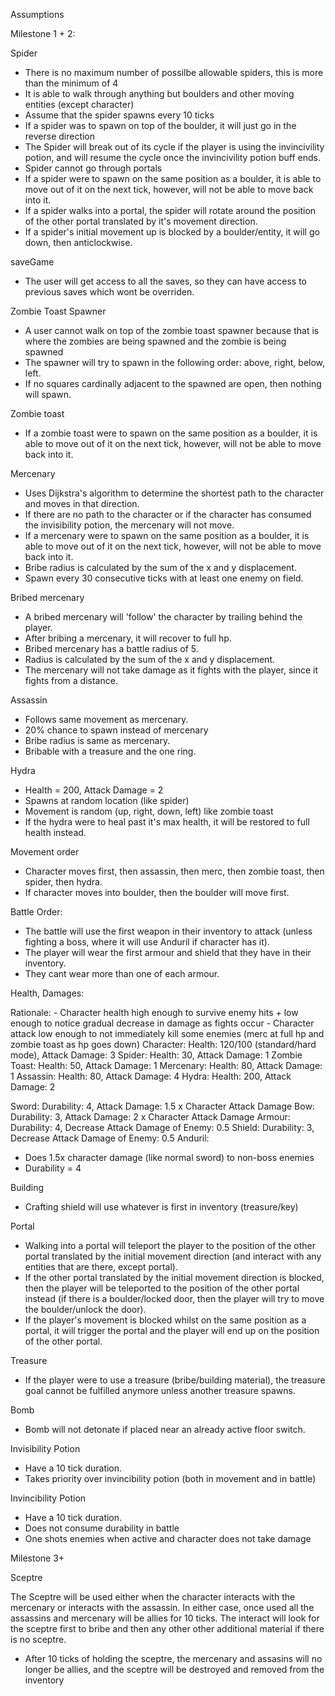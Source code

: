 Assumptions

Milestone 1 + 2:

Spider

- There is no maximum number of possilbe allowable spiders, this is more than the minimum of 4
- It is able to walk through anything but boulders and other moving entities (except character)
- Assume that the spider spawns every 10 ticks
- If a spider was to spawn on top of the boulder, it will just go in the reverse direction
- The Spider will break out of its cycle if the player is using the invincivility potion, and will resume the cycle once the invincivility potion buff ends.
- Spider cannot go through portals
- If a spider were to spawn on the same position as a boulder, it is able to move out of it on the next tick, however, will not be able to move back into it.
- If a spider walks into a portal, the spider will rotate around the position of the other portal translated by it's movement direction.
- If a spider's initial movement up is blocked by a boulder/entity, it will go down, then anticlockwise.

saveGame

- The user will get access to all the saves, so they can have access to previous saves which wont be overriden.

Zombie Toast Spawner

- A user cannot walk on top of the zombie toast spawner because that is where the zombies are being spawned and the zombie is being spawned
- The spawner will try to spawn in the following order: above, right, below, left.
- If no squares cardinally adjacent to the spawned are open, then nothing will spawn.

Zombie toast

- If a zombie toast were to spawn on the same position as a boulder, it is able to move out of it on the next tick, however, will not be able to move back into it.

Mercenary

- Uses Dijkstra's algorithm to determine the shortest path to the character and moves in that direction.
- If there are no path to the character or if the character has consumed the invisibility potion, the mercenary will not move.
- If a mercenary were to spawn on the same position as a boulder, it is able to move out of it on the next tick, however, will not be able to move back into it.
- Bribe radius is calculated by the sum of the x and y displacement.
- Spawn every 30 consecutive ticks with at least one enemy on field.

Bribed mercenary

- A bribed mercenary will 'follow' the character by trailing behind the player.
- After bribing a mercenary, it will recover to full hp.
- Bribed mercenary has a battle radius of 5.
- Radius is calculated by the sum of the x and y displacement.
- The mercenary will not take damage as it fights with the player, since it fights from a distance.

Assassin

- Follows same movement as mercenary.
- 20% chance to spawn instead of mercenary
- Bribe radius is same as mercenary.
- Bribable with a treasure and the one ring.

Hydra

- Health = 200, Attack Damage = 2
- Spawns at random location (like spider)
- Movement is random (up, right, down, left) like zombie toast
- If the hydra were to heal past it's max health, it will be restored to full health instead.

Movement order

- Character moves first, then assassin, then merc, then zombie toast, then spider, then hydra.
- If character moves into boulder, then the boulder will move first.

Battle Order:

- The battle will use the first weapon in their inventory to attack (unless fighting a boss, where it will use Anduril if character has it).
- The player will wear the first armour and shield that they have in their inventory.
- They cant wear more than one of each armour.

Health, Damages:

Rationale: - Character health high enough to survive enemy hits + low enough to notice gradual decrease in damage as fights occur - Character attack low enough to not immediately kill some enemies (merc at full hp and zombie toast as hp goes down)
Character: Health: 120/100 (standard/hard mode), Attack Damage: 3
Spider: Health: 30, Attack Damage: 1
Zombie Toast: Health: 50, Attack Damage: 1
Mercenary: Health: 80, Attack Damage: 1
Assassin: Health: 80, Attack Damage: 4
Hydra: Health: 200, Attack Damage: 2

Sword: Durability: 4, Attack Damage: 1.5 x Character Attack Damage
Bow: Durability: 3, Attack Damage: 2 x Character Attack Damage
Armour: Durability: 4, Decrease Attack Damage of Enemy: 0.5
Shield: Durability: 3, Decrease Attack Damage of Enemy: 0.5
Anduril:

- Does 1.5x character damage (like normal sword) to non-boss enemies
- Durability = 4

Building

- Crafting shield will use whatever is first in inventory (treasure/key)

Portal

- Walking into a portal will teleport the player to the position of the other portal translated by the initial movement direction (and interact with any entities that are there, except portal).
- If the other portal translated by the initial movement direction is blocked, then the player will be teleported to the position of the other portal instead (if there is a boulder/locked door, then the player will try to move the boulder/unlock the door).
- If the player's movement is blocked whilst on the same position as a portal, it will trigger the portal and the player will end up on the position of the other portal.

Treasure

- If the player were to use a treasure (bribe/building material), the treasure goal cannot be fulfilled anymore unless another treasure spawns.

Bomb

- Bomb will not detonate if placed near an already active floor switch.

Invisibility Potion

- Have a 10 tick duration.
- Takes priority over invincibility potion (both in movement and in battle)

Invincibility Potion

- Have a 10 tick duration.
- Does not consume durability in battle
- One shots enemies when active and character does not take damage

Milestone 3+

Sceptre

The Sceptre will be used either when the character interacts with the mercenary or interacts with the assassin. In either case, once used all the assassins and mercenary will be allies for 10 ticks. The interact will look for the sceptre first to bribe and then any other other additional material if there is no sceptre.

- After 10 ticks of holding the sceptre, the mercenary and assasins will no longer be allies, and the sceptre will be destroyed and removed from the inventory

